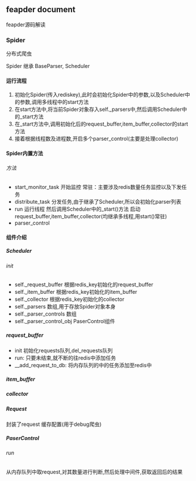 ## feapder document 
feapder源码解读

### Spider
分布式爬虫

Spider 继承 BaseParser, Scheduler

#### 运行流程
1. 初始化Spider(传入rediskey),此时会初始化Spider中的参数,以及Scheduler中的参数,调用多线程中的start方法
2. 在start方法中,将当前Spider对象存入self._parsers中,然后调用Scheduler中的_start方法
3. 在_start方法中,调用初始化后的request_buffer,item_buffer,collector的start方法
4. 接着根据线程数及进程数,开启多个parser_control(主要是处理collector)



#### Spider内置方法


###### 方法
- start_monitor_task 开始监控 常驻：主要涉及redis数量任务监控以及下发任务
- distribute_task 分发任务,由于继承了Scheduler,所以会初始化parser列表
- run 运行线程 然后调用Scheduler中的_start()方法 启动request_buffer,item_buffer,collector(均继承多线程,用start()常驻)
- parser_control 


#### 组件介绍

##### Scheduler

###### init
- self._request_buffer 根据redis_key初始化的request_buffer
- self._item_buffer 根据redis_key初始化的item_buffer
- self._collector 根据redis_key初始化的collector
- self._parsers 数组,用于存放Spider对象本身
- self._parser_controls 数组
- self._parser_control_obj  PaserControl组件



##### request_buffer

- init 初始化requests队列,del_requests队列
- run: 只要未结束,就不断的往redis中添加任务
- __add_request_to_db: 将内存队列的中的任务添加至redis中

##### item_buffer

##### collector

##### Request
封装了request
缓存配置(用于debug爬虫)

##### PaserControl

###### run 
从内存队列中取request,对其数量进行判断,然后处理中间件,获取返回后的结果



